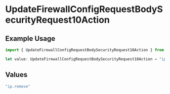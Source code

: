 # UpdateFirewallConfigRequestBodySecurityRequest10Action

## Example Usage

```typescript
import { UpdateFirewallConfigRequestBodySecurityRequest10Action } from "@vercel/sdk/models/updatefirewallconfigop.js";

let value: UpdateFirewallConfigRequestBodySecurityRequest10Action = "ip.remove";
```

## Values

```typescript
"ip.remove"
```